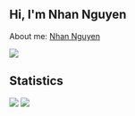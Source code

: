 ## Hi, I'm Nhan Nguyen

<p>About me: <a href="https://nhannc.com/" target="_blank">Nhan Nguyen</a></p>

![](https://komarev.com/ghpvc/?username=nguyencaonhan271201&color=brightgreen)

<h2>Statistics</h2>
<img src="https://github-readme-stats.vercel.app/api?username=nguyencaonhan271201&theme=vue-dark&show_icons=true&count_private=true">
<img src="https://github-readme-stats.vercel.app/api/top-langs/?username=nguyencaonhan271201&theme=vue-dark&layout=&langs_count=8">
